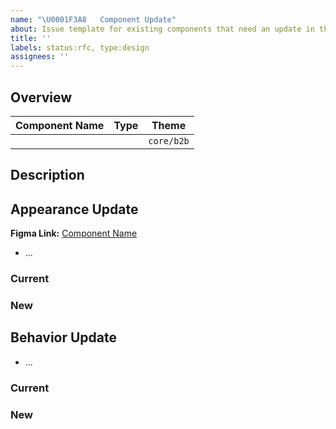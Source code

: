 ```yaml
---
name: "\U0001F3A8   Component Update"
about: Issue template for existing components that need an update in their behaviour or appearance.
title: ''
labels: status:rfc, type:design
assignees: ''
---
```


## Overview

| Component Name | Type             | Theme      |
| -------------- | ---------------- | ---------- |
|                | <!-- 🎨 / ⚙️ --> | `core/b2b` |

## Description

<!-- A clear and concise description of what should be changed and updated -->

## Appearance Update <!-- If the appearance should change use this section -->

**Figma Link:** [Component Name](https://www.figma.com/file/...)

<!-- List all the required change -->

- ...

### Current

<!-- Upload an image or video of the current appearance -->

### New

<!-- Upload an image or video of the updated appearance -->

## Behavior Update <!-- If the behavior should change use this section -->

<!-- List all the required change -->

- ...

### Current

<!-- Upload an image or video of the current behavior -->

### New

<!-- Upload an image or video of the updated behavior -->

